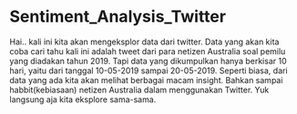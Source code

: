 # Sentiment_Analysis_Twitter

Hai.. kali ini kita akan mengeksplor data dari twitter. Data yang akan kita coba cari tahu kali ini adalah tweet dari para netizen Australia soal pemilu yang diadakan tahun 2019. Tapi data yang dikumpulkan hanya berkisar 10 hari, yaitu dari tanggal 10-05-2019 sampai 20-05-2019. Seperti biasa, dari data yang ada kita akan melihat berbagai macam insight. Bahkan sampai habbit(kebiasaan) netizen Australia dalam menggunakan Twitter. Yuk langsung aja kita eksplore sama-sama.
